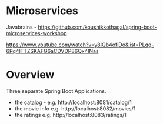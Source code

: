 # Microservices

Javabrains - https://github.com/koushikkothagal/spring-boot-microservices-workshop

https://www.youtube.com/watch?v=y8IQb4ofjDo&list=PLqq-6Pq4lTTZSKAFG6aCDVDP86Qx4lNas

# Overview

Three separate Spring Boot Applications.
* the catalog - e.g. http://localhost:8081/catalog/1
* the movie info e.g. http://localhost:8082/movies/1
* the ratings e.g. http://localhost:8083/ratings/1

